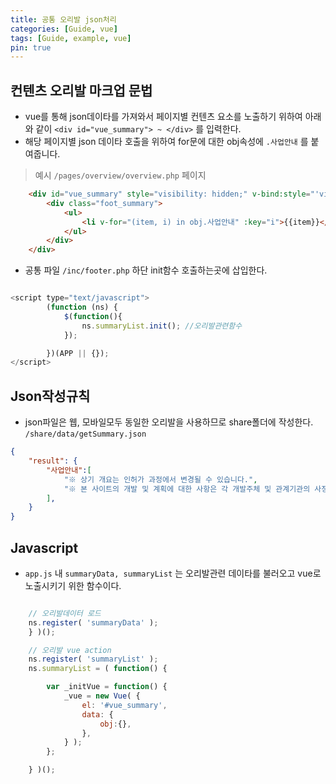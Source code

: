 ```yaml
---
title: 공통 오리발 json처리
categories: [Guide, vue]
tags: [Guide, example, vue]
pin: true
---
```


## 컨텐츠 오리발 마크업 문법

- vue를 통해 json데이타를 가져와서 페이지별 컨텐츠 요소를 노출하기 위하여 아래와 같이 `<div id="vue_summary"> ~ </div>` 를 입력한다.
- 해당 페이지별 json 데이타 호출을 위하여 for문에 대한 obj속성에  `.사업안내`  를 붙여줍니다.

> 예시 `/pages/overview/overview.php` 페이지
```html
    <div id="vue_summary" style="visibility: hidden;" v-bind:style="'visibility: visible;'">
		<div class="foot_summary">
			<ul>
				<li v-for="(item, i) in obj.사업안내" :key="i">{{item}}</li>
			</ul>
		</div>
	</div>
```

- 공통 파일 `/inc/footer.php` 하단 init함수 호출하는곳에 삽입한다.

```javascript

<script type="text/javascript">	
		(function (ns) {
			$(function(){
                ns.summaryList.init(); //오리발관련함수
			});

		})(APP || {});		
</script>

```

## Json작성규칙

- json파일은 웹, 모바일모두 동일한 오리발을 사용하므로 share폴더에 작성한다. `/share/data/getSummary.json` 

```json
{    
    "result": {
        "사업안내":[
            "※ 상기 개요는 인허가 과정에서 변경될 수 있습니다.",
            "※ 본 사이트의 개발 및 계획에 대한 사항은 각 개발주체 및 관계기관의 사정에 따라 변경될 수 있습니다."
        ],
    }
}
```

## Javascript

- `app.js` 내 `summaryData, summaryList` 는 오리발관련 데이타를 불러오고 vue로 노출시키기 위한 함수이다.
 
```javascript

    // 오리발데이터 로드
    ns.register( 'summaryData' );
    } )();

    // 오리발 vue action
    ns.register( 'summaryList' );
    ns.summaryList = ( function() {

        var _initVue = function() {            
            _vue = new Vue( {
                el: '#vue_summary',
                data: {  
                    obj:{}, 
                },         
            } );
        };

    } )();    

```







